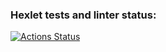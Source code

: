 ### Hexlet tests and linter status:
[![Actions Status](https://github.com/Vyacheslavorlov777/frontend-project-11/actions/workflows/hexlet-check.yml/badge.svg)](https://github.com/Vyacheslavorlov777/frontend-project-11/actions)